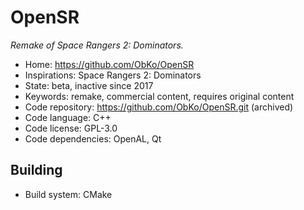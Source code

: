 # OpenSR

_Remake of Space Rangers 2: Dominators._

- Home: https://github.com/ObKo/OpenSR
- Inspirations: Space Rangers 2: Dominators
- State: beta, inactive since 2017
- Keywords: remake, commercial content, requires original content
- Code repository: https://github.com/ObKo/OpenSR.git (archived)
- Code language: C++
- Code license: GPL-3.0
- Code dependencies: OpenAL, Qt

## Building

- Build system: CMake

